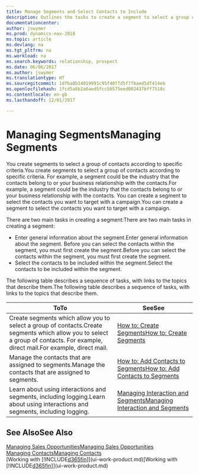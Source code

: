 ```yaml
---
title: Manage Segments and Select Contacts to Include
description: Outlines the tasks to create a segment to select a group of contacts according to specific criteria, for example, contacts in a particular industry that you want to target.
documentationcenter: 
author: jswymer
ms.prod: dynamics-nav-2018
ms.topic: article
ms.devlang: na
ms.tgt_pltfrm: na
ms.workload: na
ms.search.keywords: relationship, prospect
ms.date: 06/06/2017
ms.author: jswymer
ms.translationtype: HT
ms.sourcegitcommit: 1dfba8b14019991c95f40ffd5f7fbaed5df414eb
ms.openlocfilehash: 1fcd5a6b2a6aed5fcc50575eed002437bff7518c
ms.contentlocale: en-gb
ms.lasthandoff: 12/01/2017

---
```

# <a name="managing-segments"></a><span data-ttu-id="6e316-103">Managing Segments</span><span class="sxs-lookup"><span data-stu-id="6e316-103">Managing Segments</span></span>
<span data-ttu-id="6e316-104">You create segments to select a group of contacts according to specific criteria.</span><span class="sxs-lookup"><span data-stu-id="6e316-104">You create segments to select a group of contacts according to specific criteria.</span></span> <span data-ttu-id="6e316-105">For example, a segment could be the industry that the contacts belong to or your business relationship with the contacts.</span><span class="sxs-lookup"><span data-stu-id="6e316-105">For example, a segment could be the industry that the contacts belong to or your business relationship with the contacts.</span></span> <span data-ttu-id="6e316-106">You can create a segment to select the contacts you want to target with a campaign.</span><span class="sxs-lookup"><span data-stu-id="6e316-106">You can create a segment to select the contacts you want to target with a campaign.</span></span>

<span data-ttu-id="6e316-107">There are two main tasks in creating a segment:</span><span class="sxs-lookup"><span data-stu-id="6e316-107">There are two main tasks in creating a segment:</span></span>

* <span data-ttu-id="6e316-108">Enter general information about the segment.</span><span class="sxs-lookup"><span data-stu-id="6e316-108">Enter general information about the segment.</span></span> <span data-ttu-id="6e316-109">Before you can select the contacts within the segment, you must first create the segment.</span><span class="sxs-lookup"><span data-stu-id="6e316-109">Before you can select the contacts within the segment, you must first create the segment.</span></span>
* <span data-ttu-id="6e316-110">Select the contacts to be included within the segment.</span><span class="sxs-lookup"><span data-stu-id="6e316-110">Select the contacts to be included within the segment.</span></span>

<span data-ttu-id="6e316-111">The following table describes a sequence of tasks, with links to the topics that describe them.</span><span class="sxs-lookup"><span data-stu-id="6e316-111">The following table describes a sequence of tasks, with links to the topics that describe them.</span></span> 

| <span data-ttu-id="6e316-112">To</span><span class="sxs-lookup"><span data-stu-id="6e316-112">To</span></span> | <span data-ttu-id="6e316-113">See</span><span class="sxs-lookup"><span data-stu-id="6e316-113">See</span></span> |
| --- | --- |
| <span data-ttu-id="6e316-114">Create segments which allow you to select a group of contacts.</span><span class="sxs-lookup"><span data-stu-id="6e316-114">Create segments which allow you to select a group of contacts.</span></span> <span data-ttu-id="6e316-115">For example, direct mail.</span><span class="sxs-lookup"><span data-stu-id="6e316-115">For example, direct mail.</span></span> |[<span data-ttu-id="6e316-116">How to: Create Segments</span><span class="sxs-lookup"><span data-stu-id="6e316-116">How to: Create Segments</span></span>](marketing-how-create-segment.md) |
| <span data-ttu-id="6e316-117">Manage the contacts that are assigned to segments.</span><span class="sxs-lookup"><span data-stu-id="6e316-117">Manage the contacts that are assigned to segments.</span></span> |[<span data-ttu-id="6e316-118">How to: Add Contacts to Segments</span><span class="sxs-lookup"><span data-stu-id="6e316-118">How to: Add Contacts to Segments</span></span>](marketing-add-contact-segment.md) |
| <span data-ttu-id="6e316-119">Learn about using interactions and segments, including logging.</span><span class="sxs-lookup"><span data-stu-id="6e316-119">Learn about using interactions and segments, including logging.</span></span> |[<span data-ttu-id="6e316-120">Managing Interaction and Segments</span><span class="sxs-lookup"><span data-stu-id="6e316-120">Managing Interaction and Segments</span></span>](marketing-interaction-segments.md) |

## <a name="see-also"></a><span data-ttu-id="6e316-121">See Also</span><span class="sxs-lookup"><span data-stu-id="6e316-121">See Also</span></span>
[<span data-ttu-id="6e316-122">Managing Sales Opportunities</span><span class="sxs-lookup"><span data-stu-id="6e316-122">Managing Sales Opportunities</span></span>](marketing-manage-sales-opportunities.md)  
[<span data-ttu-id="6e316-123">Managing Contacts</span><span class="sxs-lookup"><span data-stu-id="6e316-123">Managing Contacts</span></span>](marketing-contacts.md)  
<span data-ttu-id="6e316-124">[Working with [!INCLUDE[d365fin](includes/d365fin_md.md)]](ui-work-product.md)</span><span class="sxs-lookup"><span data-stu-id="6e316-124">[Working with [!INCLUDE[d365fin](includes/d365fin_md.md)]](ui-work-product.md)</span></span>

